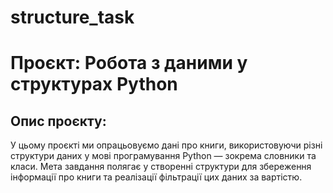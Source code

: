 # structure_task
# Проєкт: Робота з даними у структурах Python

## Опис проєкту:
У цьому проєкті ми опрацьовуємо дані про книги, використовуючи різні структури даних у мові програмування Python — зокрема словники та класи. Мета завдання полягає у створенні структури для збереження інформації про книги та реалізації фільтрації цих даних за вартістю.
